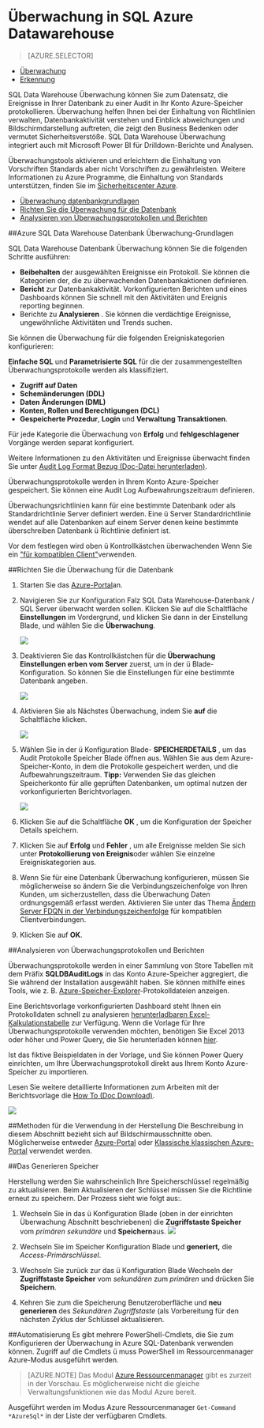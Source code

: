 <properties
   pageTitle="Überwachung in SQL Azure Datawarehouse | Microsoft Azure"
   description="Erste Schritte mit Azure SQL-Data Warehouse Überwachung"
   services="sql-data-warehouse"
   documentationCenter=""
   authors="ronortloff"
   manager="barbkess"
   editor=""/>

<tags
   ms.service="sql-data-warehouse"
   ms.workload="data-management"
   ms.tgt_pltfrm="na"
   ms.devlang="na"
   ms.topic="article"
   ms.date="09/24/2016" 
   ms.author="rortloff;barbkess;sonyama"/>

# <a name="auditing-in-azure-sql-data-warehouse"></a>Überwachung in SQL Azure Datawarehouse

> [AZURE.SELECTOR]
- [Überwachung](sql-data-warehouse-auditing-overview.md)
- [Erkennung](sql-data-warehouse-security-threat-detection.md)

SQL Data Warehouse Überwachung können Sie zum Datensatz, die Ereignisse in Ihrer Datenbank zu einer Audit in Ihr Konto Azure-Speicher protokollieren. Überwachung helfen Ihnen bei der Einhaltung von Richtlinien verwalten, Datenbankaktivität verstehen und Einblick abweichungen und Bildschirmdarstellung auftreten, die zeigt den Business Bedenken oder vermutet Sicherheitsverstöße. SQL Data Warehouse Überwachung integriert auch mit Microsoft Power BI für Drilldown-Berichte und Analysen.

Überwachungstools aktivieren und erleichtern die Einhaltung von Vorschriften Standards aber nicht Vorschriften zu gewährleisten. Weitere Informationen zu Azure Programme, die Einhaltung von Standards unterstützen, finden Sie im <a href="http://azure.microsoft.com/support/trust-center/compliance/" target="_blank">Sicherheitscenter Azure</a>.

+ [Überwachung datenbankgrundlagen]
+ [Richten Sie die Überwachung für die Datenbank]
+ [Analysieren von Überwachungsprotokollen und Berichten]

##<a name="a-idsubheading-1aazure-sql-data-warehouse-database-auditing-basics"></a><a id="subheading-1"></a>Azure SQL Data Warehouse Datenbank Überwachung-Grundlagen


SQL Data Warehouse Datenbank Überwachung können Sie die folgenden Schritte ausführen:

- **Beibehalten** der ausgewählten Ereignisse ein Protokoll. Sie können die Kategorien der, die zu überwachenden Datenbankaktionen definieren.
- **Bericht** zur Datenbankaktivität. Vorkonfigurierten Berichten und eines Dashboards können Sie schnell mit den Aktivitäten und Ereignis reporting beginnen.
- Berichte zu **Analysieren** . Sie können die verdächtige Ereignisse, ungewöhnliche Aktivitäten und Trends suchen.

Sie können die Überwachung für die folgenden Ereigniskategorien konfigurieren:

**Einfache SQL** und **Parametrisierte SQL** für die der zusammengestellten Überwachungsprotokolle werden als klassifiziert.  

- **Zugriff auf Daten**
- **Schemänderungen (DDL)**
- **Daten Änderungen (DML)**
- **Konten, Rollen und Berechtigungen (DCL)**
- **Gespeicherte Prozedur**, **Login** und **Verwaltung Transaktionen**.

Für jede Kategorie die Überwachung von **Erfolg** und **fehlgeschlagener** Vorgänge werden separat konfiguriert.

Weitere Informationen zu den Aktivitäten und Ereignisse überwacht finden Sie unter <a href="http://go.microsoft.com/fwlink/?LinkId=506733" target="_blank">Audit Log Format Bezug (Doc-Datei herunterladen)</a>.

Überwachungsprotokolle werden in Ihrem Konto Azure-Speicher gespeichert. Sie können eine Audit Log Aufbewahrungszeitraum definieren.

Überwachungsrichtlinien kann für eine bestimmte Datenbank oder als Standardrichtlinie Server definiert werden. Eine ü Server Standardrichtlinie wendet auf alle Datenbanken auf einem Server denen keine bestimmte überschreiben Datenbank ü Richtlinie definiert ist.

Vor dem festlegen wird oben ü Kontrollkästchen überwachenden Wenn Sie ein ["für kompatiblen Client"](sql-data-warehouse-auditing-downlevel-clients.md)verwenden.


##<a name="a-idsubheading-2aset-up-auditing-for-your-database"></a><a id="subheading-2"></a>Richten Sie die Überwachung für die Datenbank

1. Starten Sie das <a href="https://portal.azure.com" target="_blank">Azure-Portal</a>an.

2. Navigieren Sie zur Konfiguration Falz SQL Data Warehouse-Datenbank / SQL Server überwacht werden sollen. Klicken Sie auf die Schaltfläche **Einstellungen** im Vordergrund, und klicken Sie dann in der Einstellung Blade, und wählen Sie die **Überwachung**.

    ![][1]

3. Deaktivieren Sie das Kontrollkästchen für die **Überwachung Einstellungen erben vom Server** zuerst, um in der ü Blade-Konfiguration. So können Sie die Einstellungen für eine bestimmte Datenbank angeben.

    ![][2]

4. Aktivieren Sie als Nächstes Überwachung, indem Sie **auf** die Schaltfläche klicken.

    ![][3]

5. Wählen Sie in der ü Konfiguration Blade- **SPEICHERDETAILS** , um das Audit Protokolle Speicher Blade öffnen aus. Wählen Sie aus dem Azure-Speicher-Konto, in dem die Protokolle gespeichert werden, und die Aufbewahrungszeitraum. **Tipp:** Verwenden Sie das gleichen Speicherkonto für alle geprüften Datenbanken, um optimal nutzen der vorkonfigurierten Berichtvorlagen.

    ![][4]

6. Klicken Sie auf die Schaltfläche **OK** , um die Konfiguration der Speicher Details speichern.


7. Klicken Sie auf **Erfolg** und **Fehler** , um alle Ereignisse melden Sie sich unter **Protokollierung von Ereignis**oder wählen Sie einzelne Ereigniskategorien aus.


8. Wenn Sie für eine Datenbank Überwachung konfigurieren, müssen Sie möglicherweise so ändern Sie die Verbindungszeichenfolge von Ihren Kunden, um sicherzustellen, dass die Überwachung Daten ordnungsgemäß erfasst werden. Aktivieren Sie unter das Thema [Ändern Server FDQN in der Verbindungszeichenfolge](sql-data-warehouse-auditing-downlevel-clients.md) für kompatiblen Clientverbindungen.

9. Klicken Sie auf **OK**.


##<a name="a-idsubheading-3analyze-audit-logs-and-reportsa"></a><a id="subheading-3">Analysieren von Überwachungsprotokollen und Berichten</a>

Überwachungsprotokolle werden in einer Sammlung von Store Tabellen mit dem Präfix **SQLDBAuditLogs** in das Konto Azure-Speicher aggregiert, die Sie während der Installation ausgewählt haben. Sie können mithilfe eines Tools, wie z. B. <a href="http://azurestorageexplorer.codeplex.com/" target="_blank">Azure-Speicher-Explorer</a>-Protokolldateien anzeigen.

Eine Berichtsvorlage vorkonfigurierten Dashboard steht Ihnen ein Protokolldaten schnell zu analysieren <a href="http://go.microsoft.com/fwlink/?LinkId=403540" target="_blank">herunterladbaren Excel-Kalkulationstabelle</a> zur Verfügung. Wenn die Vorlage für Ihre Überwachungsprotokolle verwenden möchten, benötigen Sie Excel 2013 oder höher und Power Query, die Sie herunterladen können <a href="http://www.microsoft.com/download/details.aspx?id=39379">hier</a>.

Ist das fiktive Beispieldaten in der Vorlage, und Sie können Power Query einrichten, um Ihre Überwachungsprotokoll direkt aus Ihrem Konto Azure-Speicher zu importieren.

Lesen Sie weitere detaillierte Informationen zum Arbeiten mit der Berichtsvorlage die <a href="http://go.microsoft.com/fwlink/?LinkId=506731">How To (Doc Download)</a>.

![][5]


##<a name="a-idsubheading-4practices-for-usage-in-productiona"></a><a id="subheading-4">Methoden für die Verwendung in der Herstellung</a>
Die Beschreibung in diesem Abschnitt bezieht sich auf Bildschirmausschnitte oben. Möglicherweise entweder <a href="https://portal.azure.com" target="_blank">Azure-Portal</a> oder <a href= "https://manage.windowsazure.com/" target="_bank">Klassische klassischen Azure-Portal</a> verwendet werden.


##<a name="a-idsubheading-5astorage-key-regeneration"></a><a id="subheading-5"></a>Das Generieren Speicher

Herstellung werden Sie wahrscheinlich Ihre Speicherschlüssel regelmäßig zu aktualisieren. Beim Aktualisieren der Schlüssel müssen Sie die Richtlinie erneut zu speichern. Der Prozess sieht wie folgt aus:.


1. Wechseln Sie in das ü Konfiguration Blade (oben in der einrichten Überwachung Abschnitt beschriebenen) die **Zugriffstaste Speicher** vom *primären* *sekundäre* und **Speichern**aus.
![][4]
2. Wechseln Sie im Speicher Konfiguration Blade und **generiert,** die *Access-Primärschlüssel*.

3. Wechseln Sie zurück zur das ü Konfiguration Blade Wechseln der **Zugriffstaste Speicher** vom *sekundären* zum *primären* und drücken Sie **Speichern**.

4. Kehren Sie zum die Speicherung Benutzeroberfläche und **neu generieren** des *Sekundären Zugriffstaste* (als Vorbereitung für den nächsten Zyklus der Schlüssel aktualisieren.

##<a name="a-idsubheading-6aautomation"></a><a id="subheading-6"></a>Automatisierung
Es gibt mehrere PowerShell-Cmdlets, die Sie zum Konfigurieren der Überwachung in Azure SQL-Datenbank verwenden können. Zugriff auf die Cmdlets ü muss PowerShell im Ressourcenmanager Azure-Modus ausgeführt werden.

> [AZURE.NOTE] Das Modul [Azure Ressourcenmanager](https://msdn.microsoft.com/library/dn654592.aspx) gibt es zurzeit in der Vorschau. Es möglicherweise nicht die gleiche Verwaltungsfunktionen wie das Modul Azure bereit.

Ausgeführt werden im Modus Azure Ressourcenmanager `Get-Command *AzureSql*` in der Liste der verfügbaren Cmdlets.


<!--Anchors-->
[Überwachung datenbankgrundlagen]: #subheading-1
[Richten Sie die Überwachung für die Datenbank]: #subheading-2
[Analysieren von Überwachungsprotokollen und Berichten]: #subheading-3


<!--Image references-->
[1]: ./media/sql-data-warehouse-auditing-overview/sql-data-warehouse-auditing.png
[2]: ./media/sql-data-warehouse-auditing-overview/sql-data-warehouse-auditing-inherit.png
[3]: ./media/sql-data-warehouse-auditing-overview/sql-data-warehouse-auditing-enable.png
[4]: ./media/sql-data-warehouse-auditing-overview/sql-data-warehouse-auditing-storage-account.png
[5]: ./media/sql-data-warehouse-auditing-overview/sql-data-warehouse-auditing-dashboard.png


<!--Link references-->

